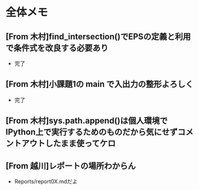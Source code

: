 # 全体メモ

## [From 木村]find_intersection()でEPSの定義と利用で条件式を改良する必要あり
- 完了

## [From 木村]小課題1の main で入出力の整形よろしく
- 完了

## [From 木村]sys.path.append()は個人環境でIPython上で実行するためのものだから気にせずコメントアウトしたまま使ってケロ

## [From 越川]レポートの場所わからん
- Reports/report0X.mdだよ
